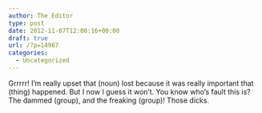 ```yaml
---
author: The Editor
type: post
date: 2012-11-07T12:00:16+00:00
draft: true
url: /?p=14967
categories:
  - Uncategorized
---
```


Grrrrr! I&#8217;m really upset that (noun) lost because it was really important that (thing) happened. But I now I guess it won&#8217;t. You know who&#8217;s fault this is? The dammed (group), and the freaking (group)! Those dicks.
